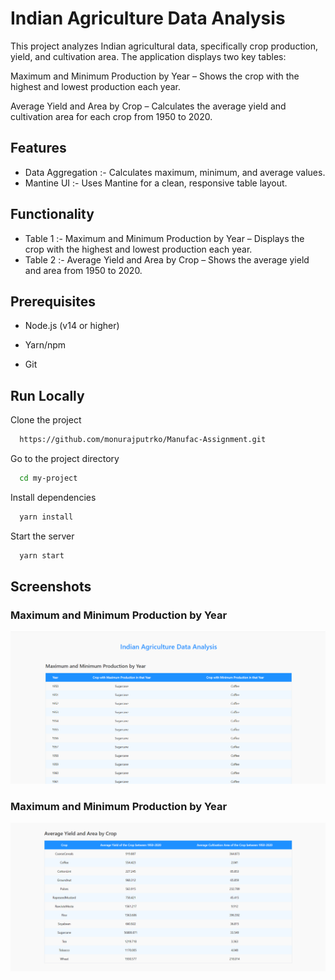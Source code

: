 
# Indian Agriculture Data Analysis

This project analyzes Indian agricultural data, specifically crop production, yield, and cultivation area. The application displays two key tables:

Maximum and Minimum Production by Year – Shows the crop with the highest and lowest production each year.

Average Yield and Area by Crop – Calculates the average yield and cultivation area for each crop from 1950 to 2020.

## Features

- Data Aggregation :- Calculates maximum, minimum, and average values.
- Mantine UI :- Uses Mantine for a clean, responsive table layout.

## Functionality
- Table 1 :- Maximum and Minimum Production by Year – Displays the crop with the highest and lowest production each year.
- Table 2 :- Average Yield and Area by Crop – Shows the average yield and area from 1950 to 2020.

## Prerequisites

- Node.js (v14 or higher)

- Yarn/npm

- Git


## Run Locally

Clone the project

```bash
  https://github.com/monurajputrko/Manufac-Assignment.git
```

Go to the project directory

```bash
  cd my-project
```

Install dependencies

```bash
  yarn install
```

Start the server

```bash
  yarn start
```



## Screenshots

### Maximum and Minimum Production by Year

![App Screenshot](./src/components/Assets/Images/MaximumAndMinimumCrop.png)

### Maximum and Minimum Production by Year

![App Screenshot](./src/components/Assets/Images/AverageYieldandAreabyCrop.png)
